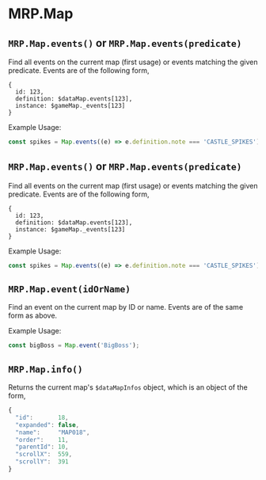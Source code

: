 # MRP.Map

## `MRP.Map.events()` or `MRP.Map.events(predicate)`

Find all events on the current map (first usage) or events matching the given
predicate. Events are of the following form,

```
{
  id: 123,
  definition: $dataMap.events[123],
  instance: $gameMap._events[123]
}
```

Example Usage:

```javascript
const spikes = Map.events((e) => e.definition.note === 'CASTLE_SPIKES');
```

## `MRP.Map.events()` or `MRP.Map.events(predicate)`

Find all events on the current map (first usage) or events matching the given
predicate. Events are of the following form,

```
{
  id: 123,
  definition: $dataMap.events[123],
  instance: $gameMap._events[123]
}
```

Example Usage:

```javascript
const spikes = Map.events((e) => e.definition.note === 'CASTLE_SPIKES');
```

## `MRP.Map.event(idOrName)`

Find an event on the current map by ID or name. Events are of the same form as
above.

Example Usage:

```javascript
const bigBoss = Map.event('BigBoss');
```

## `MRP.Map.info()`

Returns the current map's `$dataMapInfos` object, which is an object of the
form,

```javascript
{
  "id":       18,
  "expanded": false,
  "name":     "MAP018",
  "order":    11,
  "parentId": 10,
  "scrollX":  559,
  "scrollY":  391
}
```
